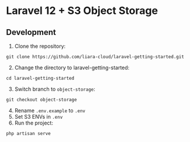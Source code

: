 # Laravel 12 + S3 Object Storage

## Development

1. Clone the repository:

```
git clone https://github.com/liara-cloud/laravel-getting-started.git
```

2. Change the directory to laravel-getting-started:

```
cd laravel-getting-started
```

3. Switch branch to `object-storage`:

```
git checkout object-storage
```

4. Rename `.env.example` to `.env`
5. Set S3 ENVs in `.env`
6. Run the project:

```
php artisan serve
```

